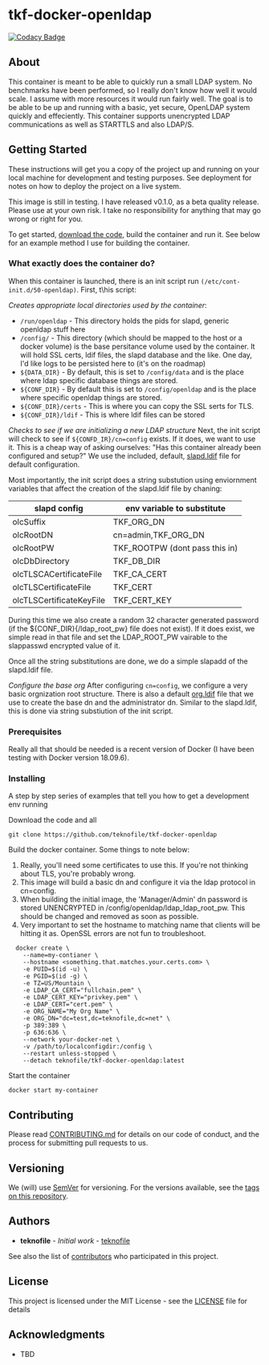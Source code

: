 # tkf-docker-openldap

[![Codacy Badge](https://api.codacy.com/project/badge/Grade/c6a16b51e70148aca06be059594a4888)](https://www.codacy.com/app/teknofile/tkf-docker-openldap?utm_source=github.com&amp;utm_medium=referral&amp;utm_content=teknofile/tkf-docker-openldap&amp;utm_campaign=Badge_Grade)

## About

This container is meant to be able to quickly run a small LDAP system. No benchmarks have been performed, so I really don't know how well it would scale. I assume with more resources it would run fairly well. The goal is to be able to be up and running with a basic, yet secure, OpenLDAP system quickly and effeciently. This container supports unencrypted LDAP communications as well as STARTTLS and also LDAP/S.

## Getting Started

These instructions will get you a copy of the project up and running on your local machine for development and testing purposes. See deployment for notes on how to deploy the project on a live system.

This image is still in testing. I have released v0.1.0, as a beta quality release. Please use at your own risk. I take no responsibility for anything that may go wrong or right for you.

To get started, [download the code](https://github.com/teknofile/tkf-docker-openldap/releases/tag/v0.1.0), build the container and run it. See below for an example method I use for building the container.

### What exactly does the container do?

When this container is launched, there is an init script run `(/etc/cont-init.d/50-openldap)`. First, t\his script:

*Creates appropriate local directories used by the container*:
- `/run/openldap` - This directory holds the pids for slapd, generic openldap stuff here
- `/config/` - This directory (which should be mapped to the host or a docker volume) is the base persitance volume used by the container. It will hold SSL certs, ldif files, the slapd database and the like. One day, I'd like logs to be persisted here to (it's on the roadmap)
- `${DATA_DIR}` - By default, this is set to `/config/data` and is the place where ldap specific database things are stored.
- `${CONF_DIR}` - By default this is set to `/config/openldap` and is the place where specific openldap things are stored.
- `${CONF_DIR}/certs` - This is where you can copy the SSL serts for TLS.
- `${CONF_DIR}/ldif` - This is where ldif files can be stored

*Checks to see if we are initializing a new LDAP structure*
Next, the init script will check to see if `${CONFD_IR}/cn=config` exists. If it does, we want to use it. This is a cheap way of asking ourselves: "Has this container already been configured and setup?" We use the included, default, [slapd.ldif](https://github.com/teknofile/tkf-docker-openldap/blob/master/root/defaults/slapd.ldif) file for default configuration. 

Most importantly, the init script does a string substution using enviornment variables that affect the creation of the slapd.ldif file by chaning: 

| slapd config | env variable to substitute |
| --- | --- |
| olcSuffix | TKF_ORG_DN |
| olcRootDN | cn=admin,TKF_ORG_DN |
| olcRootPW | TKF_ROOTPW (dont pass this in) |
| olcDbDirectory | TKF_DB_DIR |
| olcTLSCACertificateFile | TKF_CA_CERT |
| olcTLSCertificateFile | TKF_CERT | 
| olcTLSCertificateKeyFile | TKF_CERT_KEY |

During this time we also create a random 32 character generated password (if the ${CONF_DIR}{/ldap_root_pw} file does not exist). If it does exist, we simple read in that file and set the LDAP_ROOT_PW vairable to the slappasswd encrypted value of it. 

Once all the string substitutions are done, we do a simple slapadd of the slapd.ldif file.

*Configure the base org*
After configuring `cn=config`, we configure a very basic orgnization root structure. There is also a default [org.ldif](https://github.com/teknofile/tkf-docker-openldap/blob/master/root/defaults/ldif/org.ldif) file that we use to create the base dn and the administrator dn. Similar to the slapd.ldif, this is done via string substiution of the init script. 



### Prerequisites

Really all that should be needed is a recent version of Docker (I have been testing with Docker version 18.09.6).

### Installing

A step by step series of examples that tell you how to get a development env running

Download the code and all

```
git clone https://github.com/teknofile/tkf-docker-openldap
```

Build the docker container. Some things to note below: 
1. Really, you'll need some certificates to use this. If you're not thinking about TLS, you're probably wrong.
2. This image will build a basic dn and configure it via the ldap protocol in cn=config. 
3. When building the initial image, the 'Manager/Admin' dn password is stored UNENCRYPTED in /config/openldap/ldap_ldap_root_pw. This should be changed and removed as soon as possible.
4. Very important to set the hostname to matching name that clients will be hitting it as. OpenSSL errors are not fun to troubleshoot.

```
  docker create \
    --name=my-contianer \
    --hostname <something.that.matches.your.certs.com> \
    -e PUID=$(id -u) \
    -e PGID=$(id -g) \
    -e TZ=US/Mountain \
    -e LDAP_CA_CERT="fullchain.pem" \
    -e LDAP_CERT_KEY="privkey.pem" \
    -e LDAP_CERT="cert.pem" \
    -e ORG_NAME="My Org Name" \
    -e ORG_DN="dc=test,dc=teknofile,dc=net" \
    -p 389:389 \
    -p 636:636 \
    --network your-docker-net \
    -v /path/to/localconfigdir:/config \
    --restart unless-stopped \
    --detach teknofile/tkf-docker-openldap:latest
```

Start the container

```
docker start my-container
```

## Contributing

Please read [CONTRIBUTING.md](https://gist.github.com/PurpleBooth/b24679402957c63ec426) for details on our code of conduct, and the process for submitting pull requests to us.

## Versioning

We (will) use [SemVer](http://semver.org/) for versioning. For the versions available, see the [tags on this repository](https://github.com/your/project/tags).

## Authors

* **teknofile** - *Initial work* - [teknofile](https://teknofile.org/)

See also the list of [contributors](https://github.com/teknofile/tkf-docker-openldap/contributors) who participated in this project.

## License

This project is licensed under the MIT License - see the [LICENSE](https://github.com/teknofile/tkf-docker-openldap/blob/master/LICENSE) file for details

## Acknowledgments

* TBD
